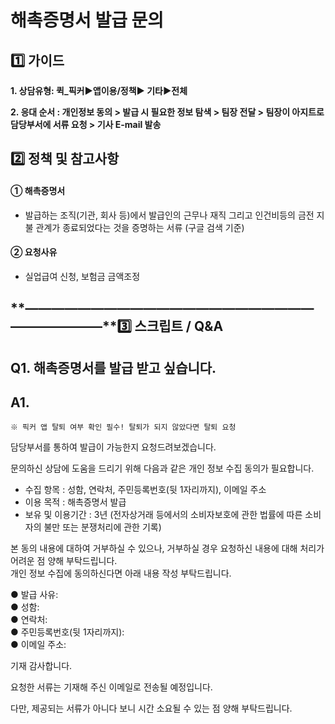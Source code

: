 # 해촉증명서 발급 문의

**1️⃣ 가이드**
-----------

**1. 상담유형: **퀵\_픽커▶앱이용/정책▶ 기타▶전체****

**2. 응대 순서 : 개인정보 동의 > 발급 시 필요한 정보 탐색 > 팀장 전달 > 팀장이 아지트로 담당부서에 서류 요청 > 기사 E-mail 발송**

**2️⃣ 정책 및 참고사항**
-----------------

#### **① 해촉증명서**

* 발급하는 조직(기관, 회사 등)에서 발급인의 근무나 재직 그리고 인건비등의 금전 지불 관계가 종료되었다는 것을 증명하는 서류 (구글 검색 기준)

#### **② 요청사유**

* 실업급여 신청, 보험금 금액조정

**―****―****―****―****―****―****―****―****―****―****―****―****―****―****―****―****―****―****―****―****―****―****―****―****―****―****―****―****―****3️⃣ 스크립트 / Q&A**
-------------------------------------------------------------------------------------------------------------------------------------------------------------------

**Q1. 해촉증명서를 발급 받고 싶습니다.**
--------------------------

**A1.**
-------

```
※ 픽커 앱 탈퇴 여부 확인 필수! 탈퇴가 되지 않았다면 탈퇴 요청   

```

담당부서를 통하여 발급이 가능한지 요청드려보겠습니다.

문의하신 상담에 도움을 드리기 위해 다음과 같은 개인 정보 수집 동의가 필요합니다.

- 수집 항목 : 성함, 연락처, 주민등록번호(뒷 1자리까지), 이메일 주소  
- 이용 목적 : 해촉증명서 발급  
- 보유 및 이용기간 : 3년 (전자상거래 등에서의 소비자보호에 관한 법률에 따른 소비자의 불만 또는 분쟁처리에 관한 기록)

본 동의 내용에 대하여 거부하실 수 있으나, 거부하실 경우 요청하신 내용에 대해 처리가 어려운 점 양해 부탁드립니다.  
개인 정보 수집에 동의하신다면 아래 내용 작성 부탁드립니다.

● 발급 사유:   
● 성함:   
● 연락처:   
● 주민등록번호(뒷 1자리까지):   
● 이메일 주소:

기재 감사합니다.

요청한 서류는 기재해 주신 이메일로 전송될 예정입니다.

다만, 제공되는 서류가 아니다 보니 시간 소요될 수 있는 점 양해 부탁드립니다.